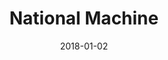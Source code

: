 ---
layout: site
title: "National Machine"
date: 2018-01-02
categories: [community]
version: 1.5.9
major: 1
minor: 5
patch: 9
slug: national-machine
link: https://nationalmachine.co/
permalink: /sites/:slug
---